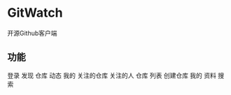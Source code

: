 # GitWatch
开源Github客户端

## 功能

登录
发现
    仓库
动态
    我的
    关注的仓库
    关注的人
仓库
    列表
    创建仓库
我的
    资料
搜索


